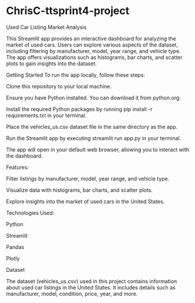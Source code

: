 # ChrisC-ttsprint4-project

Used Car Listing Market Analysis


This Streamlit app provides an interactive dashboard for analyzing the market of used cars. Users can explore various aspects of the dataset, including filtering by manufacturer, model, year range, and vehicle type. The app offers visualizations such as histograms, bar charts, and scatter plots to gain insights into the dataset.

Getting Started
To run the app locally, follow these steps:


Clone this repository to your local machine.

Ensure you have Python installed. You can download it from python.org.

Install the required Python packages by running pip install -r requirements.txt in your terminal.

Place the vehicles_us.csv dataset file in the same directory as the app.

Run the Streamlit app by executing streamlit run app.py in your terminal.

The app will open in your default web browser, allowing you to interact with the dashboard.



Features:


Filter listings by manufacturer, model, year range, and vehicle type.

Visualize data with histograms, bar charts, and scatter plots.

Explore insights into the market of used cars in the United States.



Technologies Used:


Python

Streamlit

Pandas

Plotly

Dataset


The dataset (vehicles_us.csv) used in this project contains information about used car listings in the United States. It includes details such as manufacturer, model, condition, price, year, and more.
